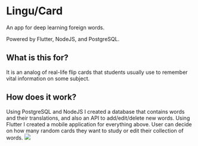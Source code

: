 # Lingu/Card

An app for deep learning foreign words.

Powered by Flutter, NodeJS, and PostgreSQL.

## What is this for?

It is an analog of real-life flip cards that students usually use to remember vital information on some subject.

## How does it work?

Using PostgreSQL and NodeJS I created a database that contains words and their translations, and also an API to add/edit/delete new words. 
Using Flutter I created a mobile application for everything above. User can decide on how many random cards they want to study or edit their collection of words.
![](https://github.com/GooseMooz/Lingu-Card/blob/main/Showcase.gif)
